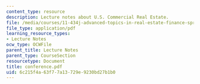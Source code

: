 ```yaml
---
content_type: resource
description: Lecture notes about U.S. Commercial Real Estate.
file: /media/courses/11-434j-advanced-topics-in-real-estate-finance-spring-2007/6c215f4a63f77a13729e9230bd27b1b0_conference.pdf
file_type: application/pdf
learning_resource_types:
- Lecture Notes
ocw_type: OCWFile
parent_title: Lecture Notes
parent_type: CourseSection
resourcetype: Document
title: conference.pdf
uid: 6c215f4a-63f7-7a13-729e-9230bd27b1b0
---
```

